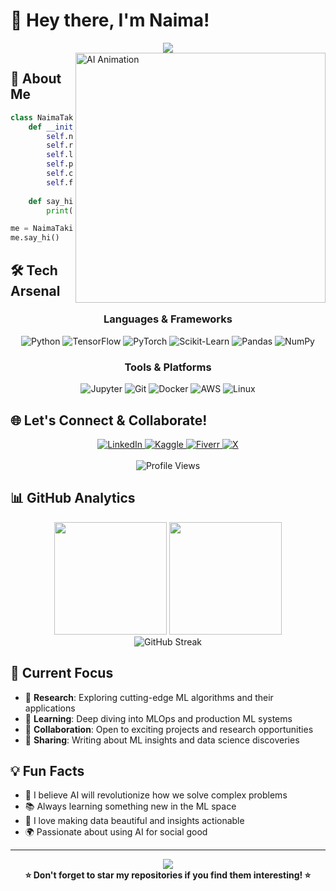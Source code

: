 # 🌟 Hey there, I'm Naima! 

<div align="center">
  <img src="https://readme-typing-svg.demolab.com/?lines=Machine+Learning+Scientist+🤖;Data+Enthusiast+📊;AI+Researcher+🧠;Problem+Solver+💡&font=Fira%20Code&center=true&width=440&height=45&color=FF6F3C&size=22">
</div>

<img align="right" alt="AI Animation" width="400" src="https://media3.giphy.com/media/RbDKaczqWovIugyJmW/200.gif?cid=790b7611rs7ehiume1k770z04jnkh93rx60t84i3n2wdq4rh&rid=200.gif&ct=g" />

## 🚀 About Me

```python
class NaimaTakiouti:
    def __init__(self):
        self.name = "Naima Takiouti"
        self.role = "Aspiring ML Scientist"
        self.location = "Morocco 🇲🇦"
        self.passions = ["AI", "Data Science", "Machine Learning"]
        self.currently_learning = ["Deep Learning", "MLOps", "Computer Vision"]
        self.fun_fact = "I turn coffee into code and data into insights! ☕→💻"
    
    def say_hi(self):
        print("Thanks for dropping by! Let's build something amazing together 🌟")

me = NaimaTakiouti()
me.say_hi()
```

## 🛠️ Tech Arsenal

<div align="center">

### Languages & Frameworks
![Python](https://img.shields.io/badge/Python-4B4B4B?style=for-the-badge&logo=python&logoColor=FF6F3C)
![TensorFlow](https://img.shields.io/badge/TensorFlow-4B4B4B?style=for-the-badge&logo=tensorflow&logoColor=FF6F3C)
![PyTorch](https://img.shields.io/badge/PyTorch-4B4B4B?style=for-the-badge&logo=pytorch&logoColor=FF6F3C)
![Scikit-Learn](https://img.shields.io/badge/Scikit--Learn-4B4B4B?style=for-the-badge&logo=scikit-learn&logoColor=FF6F3C)
![Pandas](https://img.shields.io/badge/Pandas-4B4B4B?style=for-the-badge&logo=pandas&logoColor=FF6F3C)
![NumPy](https://img.shields.io/badge/NumPy-4B4B4B?style=for-the-badge&logo=numpy&logoColor=FF6F3C)

### Tools & Platforms
![Jupyter](https://img.shields.io/badge/Jupyter-4B4B4B?style=for-the-badge&logo=jupyter&logoColor=FF6F3C)
![Git](https://img.shields.io/badge/Git-4B4B4B?style=for-the-badge&logo=git&logoColor=FF6F3C)
![Docker](https://img.shields.io/badge/Docker-4B4B4B?style=for-the-badge&logo=docker&logoColor=FF6F3C)
![AWS](https://img.shields.io/badge/AWS-4B4B4B?style=for-the-badge&logo=amazonaws&logoColor=FF6F3C)
![Linux](https://img.shields.io/badge/Linux-4B4B4B?style=for-the-badge&logo=linux&logoColor=FF6F3C)

</div>

## 🌐 Let's Connect & Collaborate!

<div align="center">
  <a href="https://linkedin.com/in/naima-takiouti" target="_blank">
    <img src="https://img.shields.io/badge/LinkedIn-4B4B4B?style=for-the-badge&logo=linkedin&logoColor=FF6F3C" alt="LinkedIn"/>
  </a>
  <a href="https://kaggle.com/naimatakiouti" target="_blank">
    <img src="https://img.shields.io/badge/Kaggle-4B4B4B?style=for-the-badge&logo=kaggle&logoColor=FF6F3C" alt="Kaggle"/>
  </a>
  <a href="https://fiverr.com/your_fiverr_username" target="_blank">
    <img src="https://img.shields.io/badge/Fiverr-4B4B4B?style=for-the-badge&logo=fiverr&logoColor=FF6F3C" alt="Fiverr"/>
  </a>
  <a href="https://twitter.com/your_x_username" target="_blank">
    <img src="https://img.shields.io/badge/X-4B4B4B?style=for-the-badge&logo=x&logoColor=FF6F3C" alt="X"/>
  </a>
</div>

<br>

<div align="center">
  <img src="https://komarev.com/ghpvc/?username=naimataki&label=Profile%20Views&color=FF6F3C&style=for-the-badge" alt="Profile Views" />
</div>

## 📊 GitHub Analytics

<div align="center">
  <img height="180em" src="https://github-readme-stats.vercel.app/api?username=naimataki&show_icons=true&theme=dark&bg_color=0D1117&title_color=FF6F3C&text_color=4B4B4B&icon_color=FF6F3C&border_color=FF6F3C&hide_border=false"/>
  <img height="180em" src="https://github-readme-stats.vercel.app/api/top-langs/?username=naimataki&layout=compact&theme=dark&bg_color=0D1117&title_color=FF6F3C&text_color=4B4B4B&border_color=FF6F3C&hide_border=false"/>
</div>

<div align="center">
  <img src="https://github-readme-streak-stats.herokuapp.com?user=naimataki&theme=dark&background=0D1117&stroke=FF6F3C&ring=FF6F3C&fire=FF6F3C&currStreakLabel=FF6F3C&sideLabels=4B4B4B&currStreakNum=FF6F3C&dates=4B4B4B&sideNums=FF6F3C&border=FF6F3C" alt="GitHub Streak"/>
</div>

## 🎯 Current Focus

- 🔬 **Research**: Exploring cutting-edge ML algorithms and their applications
- 🌱 **Learning**: Deep diving into MLOps and production ML systems
- 🤝 **Collaboration**: Open to exciting projects and research opportunities
- 📝 **Sharing**: Writing about ML insights and data science discoveries

## 💡 Fun Facts

- 🧠 I believe AI will revolutionize how we solve complex problems
- 📚 Always learning something new in the ML space
- 🎨 I love making data beautiful and insights actionable
- 🌍 Passionate about using AI for social good

---

<div align="center">
  <img src="https://readme-typing-svg.demolab.com/?lines=Thanks+for+visiting!+✨;Let's+build+the+future+together!+🚀;Feel+free+to+reach+out!+💬&font=Fira%20Code&center=true&width=440&height=45&color=FF6F3C&size=18">
</div>

<div align="center">
  <b>⭐ Don't forget to star my repositories if you find them interesting! ⭐</b>
</div>
